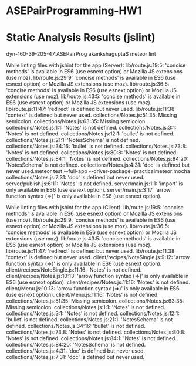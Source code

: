 # ASEPairProgramming-HW1

# Static Analysis Results (jslint)

dyn-160-39-205-47:ASEPairProg akankshagupta$ meteor lint

While linting files with jshint for the app (Server):
lib/route.js:19:5: 'concise methods' is available in ES6 (use esnext option) or Mozilla JS extensions (use moz).
lib/route.js:29:9: 'concise methods' is available in ES6 (use esnext option) or Mozilla JS extensions (use moz).
lib/route.js:36:5: 'concise methods' is available in ES6 (use esnext option) or Mozilla JS extensions (use moz).
lib/route.js:43:5: 'concise methods' is available in ES6 (use esnext option) or Mozilla JS extensions (use moz).
lib/route.js:11:47: 'redirect' is defined but never used.
lib/route.js:11:38: 'context' is defined but never used.
collections/Notes.js:51:35: Missing semicolon.
collections/Notes.js:63:35: Missing semicolon.
collections/Notes.js:1:1: 'Notes' is not defined.
collections/Notes.js:3:1: 'Notes' is not defined.
collections/Notes.js:12:1: 'bullet' is not defined.
collections/Notes.js:21:1: 'NotesSchema' is not defined.
collections/Notes.js:34:16: 'bullet' is not defined.
collections/Notes.js:73:8: 'Notes' is not defined.
collections/Notes.js:80:8: 'Notes' is not defined.
collections/Notes.js:84:1: 'Notes' is not defined.
collections/Notes.js:84:20: 'NotesSchema' is not defined.
collections/Notes.js:4:31: 'doc' is defined but never used.meteor test --full-app --driver-package=practicalmeteor:mocha
collections/Notes.js:7:31: 'doc' is defined but never used.
server/publish.js:6:11: 'Notes' is not defined.
server/main.js:1:1: 'import' is only available in ES6 (use esnext option).
server/main.js:3:17: 'arrow function syntax (=>)' is only available in ES6 (use esnext option).

While linting files with jshint for the app (Client):
lib/route.js:19:5: 'concise methods' is available in ES6 (use esnext option) or Mozilla JS extensions (use moz).
lib/route.js:29:9: 'concise methods' is available in ES6 (use esnext option) or Mozilla JS extensions (use moz).
lib/route.js:36:5: 'concise methods' is available in ES6 (use esnext option) or Mozilla JS extensions (use moz).
lib/route.js:43:5: 'concise methods' is available in ES6 (use esnext option) or Mozilla JS extensions (use moz).
lib/route.js:11:47: 'redirect' is defined but never used.
lib/route.js:11:38: 'context' is defined but never used.
client/recipes/NoteSingle.js:9:12: 'arrow function syntax (=>)' is only available in ES6 (use esnext option).
client/recipes/NoteSingle.js:11:16: 'Notes' is not defined.
client/recipes/Notes.js:10:13: 'arrow function syntax (=>)' is only available in ES6 (use esnext option).
client/recipes/Notes.js:11:16: 'Notes' is not defined.
client/Menu.js:10:13: 'arrow function syntax (=>)' is only available in ES6 (use esnext option).
client/Menu.js:11:16: 'Notes' is not defined.
collections/Notes.js:51:35: Missing semicolon.
collections/Notes.js:63:35: Missing semicolon.
collections/Notes.js:1:1: 'Notes' is not defined.
collections/Notes.js:3:1: 'Notes' is not defined.
collections/Notes.js:12:1: 'bullet' is not defined.
collections/Notes.js:21:1: 'NotesSchema' is not defined.
collections/Notes.js:34:16: 'bullet' is not defined.
collections/Notes.js:73:8: 'Notes' is not defined.
collections/Notes.js:80:8: 'Notes' is not defined.
collections/Notes.js:84:1: 'Notes' is not defined.
collections/Notes.js:84:20: 'NotesSchema' is not defined.
collections/Notes.js:4:31: 'doc' is defined but never used.
collections/Notes.js:7:31: 'doc' is defined but never used.
